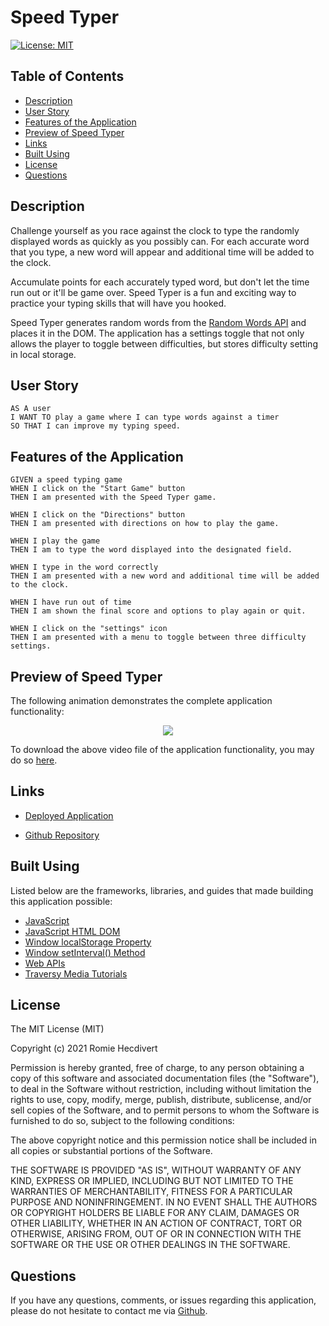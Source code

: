 # Speed Typer

[![License: MIT](https://img.shields.io/badge/License-MIT-yellow.svg)](https://opensource.org/licenses/MIT)

## Table of Contents

- [Description](#description)
- [User Story](#user-story)
- [Features of the Application](#features-of-the-application)
- [Preview of Speed Typer](#preview-of-speed-typer)
- [Links](#links)
- [Built Using](#built-using)
- [License](#license)
- [Questions](#questions)

## Description

Challenge yourself as you race against the clock to type the randomly displayed words as quickly as you possibly can. For each accurate word that you type, a new word will appear and additional time will be added to the clock.

Accumulate points for each accurately typed word, but don't let the time run out or it'll be game over. Speed Typer is a fun and exciting way to practice your typing skills that will have you hooked.

Speed Typer generates random words from the [Random Words API](https://github.com/mcnaveen/Random-Words-API) and places it in the DOM. The application has a settings toggle that not only allows the player to toggle between difficulties, but stores difficulty setting in local storage.

## User Story

```
AS A user
I WANT TO play a game where I can type words against a timer
SO THAT I can improve my typing speed.
```

## Features of the Application

```
GIVEN a speed typing game
WHEN I click on the "Start Game" button
THEN I am presented with the Speed Typer game.

WHEN I click on the "Directions" button
THEN I am presented with directions on how to play the game.

WHEN I play the game
THEN I am to type the word displayed into the designated field.

WHEN I type in the word correctly
THEN I am presented with a new word and additional time will be added to the clock.

WHEN I have run out of time
THEN I am shown the final score and options to play again or quit.

WHEN I click on the "settings" icon
THEN I am presented with a menu to toggle between three difficulty settings.
```

## Preview of Speed Typer

The following animation demonstrates the complete application functionality:

<p align="center">
  <img src="https://github.com/rh9891/SpeedTyper/blob/master/images/speedTyperFunctionality.gif">
</p>

To download the above video file of the application functionality, you may do so [here](https://github.com/rh9891/SpeedTyper/blob/main/images/speedTyperFunctionality.mp4).

## Links

- [Deployed Application](https://rh9891.github.io/SpeedTyper)

- [Github Repository](https://github.com/rh9891/SpeedTyper)

## Built Using

Listed below are the frameworks, libraries, and guides that made building this application possible:

- [JavaScript](https://www.w3schools.com/js/default.asp)
- [JavaScript HTML DOM](https://www.w3schools.com/js/js_htmldom.asp)
- [Window localStorage Property](https://www.w3schools.com/jsref/prop_win_localstorage.asp)
- [Window setInterval() Method](https://www.w3schools.com/jsref/met_win_setinterval.asp)
- [Web APIs](https://www.w3schools.com/js/js_api_intro.asp)
- [Traversy Media Tutorials](https://www.traversymedia.com)

## License

The MIT License (MIT)

Copyright (c) 2021 Romie Hecdivert

Permission is hereby granted, free of charge, to any person obtaining a copy of this software and associated documentation files (the "Software"), to deal in the Software without restriction, including without limitation the rights to use, copy, modify, merge, publish, distribute, sublicense, and/or sell copies of the Software, and to permit persons to whom the Software is furnished to do so, subject to the following conditions:

The above copyright notice and this permission notice shall be included in all copies or substantial portions of the Software.

THE SOFTWARE IS PROVIDED "AS IS", WITHOUT WARRANTY OF ANY KIND, EXPRESS OR IMPLIED, INCLUDING BUT NOT LIMITED TO THE WARRANTIES OF MERCHANTABILITY, FITNESS FOR A PARTICULAR PURPOSE AND NONINFRINGEMENT. IN NO EVENT SHALL THE AUTHORS OR COPYRIGHT HOLDERS BE LIABLE FOR ANY CLAIM, DAMAGES OR OTHER LIABILITY, WHETHER IN AN ACTION OF CONTRACT, TORT OR OTHERWISE, ARISING FROM, OUT OF OR IN CONNECTION WITH THE SOFTWARE OR THE USE OR OTHER DEALINGS IN THE SOFTWARE.

## Questions

If you have any questions, comments, or issues regarding this application, please do not hesitate to contact me via [Github](https://github.com/rh9891).
